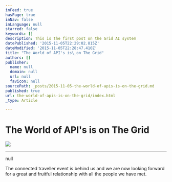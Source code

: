 ```yaml
---
inFeed: true
hasPage: true
inNav: false
inLanguage: null
starred: false
keywords: []
description: This is the first post on the Grid AI system
datePublished: '2015-11-05T22:29:02.815Z'
dateModified: '2015-11-05T22:28:47.410Z'
title: "The World of API's is\_on The Grid"
authors: []
publisher:
  name: null
  domain: null
  url: null
  favicon: null
sourcePath: _posts/2015-11-05-the-world-of-apis-is-on-the-grid.md
published: true
url: the-world-of-apis-is-on-the-grid/index.html
_type: Article

---
```

# **The World of API's is on The Grid**
![](https://the-grid-user-content.s3-us-west-2.amazonaws.com/fd40610d-78fd-47f2-a0d4-b2c8c6e5b734.jpg)

****
null

The connected traveller event is behind us and we are now looking forward for a great and fruitful relationship with all the people we have met.